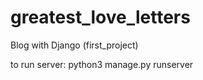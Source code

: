 # greatest_love_letters
Blog with Django (first_project)

to run server:
  python3 manage.py runserver

